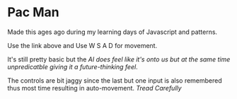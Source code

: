# Pac Man

Made this ages ago during my learning days of Javascript and patterns. 

Use the link above and Use W S A D for movement.

It's still pretty basic but the <i>AI does feel like it's onto us but at the same time unpredicatble giving it a future-thinking feel</i>.

The controls are bit jaggy since the last but one input is also remembered thus most time resulting in auto-movement. 
<i>Tread Carefully</i>

